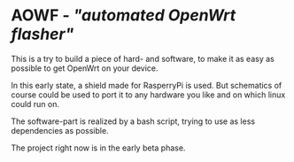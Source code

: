 # AOWF - *"automated OpenWrt flasher"*
This is a try to build a piece of hard- and software, to make it as easy as possible to get OpenWrt on your device.

In this early state, a shield made for RasperryPi is used. But schematics of course could be used to port it to any hardware you like and on which linux could run on.

The software-part is realized by a bash script, trying to use as less dependencies as possible.

The project right now is in the early beta phase.
